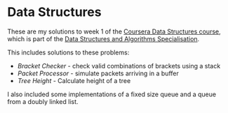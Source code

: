 # Data Structures

These are my solutions to week 1 of the [Coursera Data Structures course](https://www.coursera.org/learn/data-structures/), which is part of the [Data Structures and Algorithms Specialisation](https://www.coursera.org/specializations/data-structures-algorithms).

This includes solutions to these problems:
* _Bracket Checker_ - check valid combinations of brackets using a stack
* _Packet Processor_ - simulate packets arriving in a buffer
* _Tree Height_ - Calculate height of a tree

I also included some implementations of a fixed size queue and a queue from a doubly linked list.
